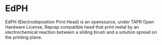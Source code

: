 EdPH
====

EdPH (Electrodeposition Print Head) is an opensource, under TAPR Open Hardware License, Reprap compatible head that print metal by an electrochemical reaction between a sliding brush and a solution spread on the printing plane.




